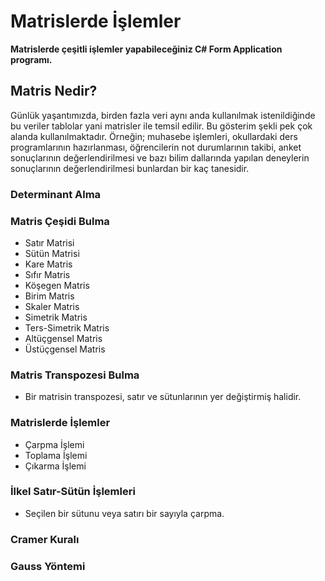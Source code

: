 # Matrislerde İşlemler

**Matrislerde çeşitli işlemler yapabileceğiniz C# Form Application programı.**

## Matris Nedir?

Günlük yaşantımızda, birden fazla veri aynı anda kullanılmak istenildiğinde bu veriler tablolar yani matrisler ile temsil edilir. Bu gösterim şekli pek çok alanda kullanılmaktadır. Örneğin; muhasebe işlemleri, okullardaki ders programlarının hazırlanması, öğrencilerin not durumlarının takibi, anket sonuçlarının değerlendirilmesi ve bazı bilim dallarında yapılan deneylerin sonuçlarının değerlendirilmesi bunlardan bir kaç tanesidir.

### Determinant Alma

### Matris Çeşidi Bulma

   * Satır Matrisi
   * Sütün Matrisi
   * Kare Matris
   * Sıfır Matris
   * Köşegen Matris
   * Birim Matris
   * Skaler Matris
   * Simetrik Matris
   * Ters-Simetrik Matris
   * Altüçgensel Matris
   * Üstüçgensel Matris

### Matris Transpozesi Bulma

   * Bir matrisin transpozesi, satır ve sütunlarının yer değiştirmiş halidir.
    
### Matrislerde İşlemler

   * Çarpma İşlemi
   * Toplama İşlemi
   * Çıkarma İşlemi
     
### İlkel Satır-Sütün İşlemleri

   * Seçilen bir sütunu veya satırı bir sayıyla çarpma.
    
### Cramer Kuralı
### Gauss Yöntemi

